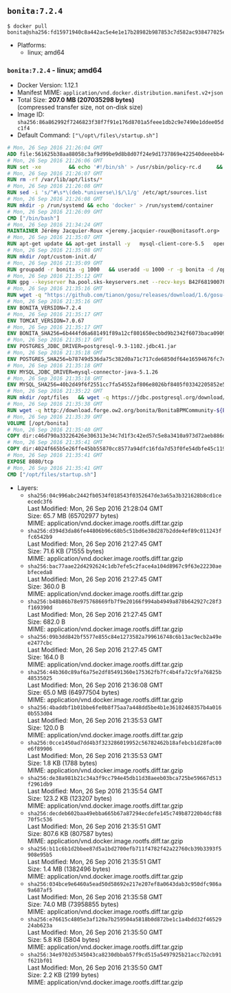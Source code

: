 ## `bonita:7.2.4`

```console
$ docker pull bonita@sha256:fd15971940c8a442ac5e4e1e17b28982b987853c7d582ac938477025eb4cdb54
```

-	Platforms:
	-	linux; amd64

### `bonita:7.2.4` - linux; amd64

-	Docker Version: 1.12.1
-	Manifest MIME: `application/vnd.docker.distribution.manifest.v2+json`
-	Total Size: **207.0 MB (207035298 bytes)**  
	(compressed transfer size, not on-disk size)
-	Image ID: `sha256:86a862992f7246823f38f7f91e176d8701a5feee1db2c9e7490e1ddee05dc1f4`
-	Default Command: `["\/opt\/files\/startup.sh"]`

```dockerfile
# Mon, 26 Sep 2016 21:26:04 GMT
ADD file:561625b38aa88058c3af9d99be9d8b8d07f24e9d1737869e422540deeebb4443 in / 
# Mon, 26 Sep 2016 21:26:06 GMT
RUN set -xe 		&& echo '#!/bin/sh' > /usr/sbin/policy-rc.d 	&& echo 'exit 101' >> /usr/sbin/policy-rc.d 	&& chmod +x /usr/sbin/policy-rc.d 		&& dpkg-divert --local --rename --add /sbin/initctl 	&& cp -a /usr/sbin/policy-rc.d /sbin/initctl 	&& sed -i 's/^exit.*/exit 0/' /sbin/initctl 		&& echo 'force-unsafe-io' > /etc/dpkg/dpkg.cfg.d/docker-apt-speedup 		&& echo 'DPkg::Post-Invoke { "rm -f /var/cache/apt/archives/*.deb /var/cache/apt/archives/partial/*.deb /var/cache/apt/*.bin || true"; };' > /etc/apt/apt.conf.d/docker-clean 	&& echo 'APT::Update::Post-Invoke { "rm -f /var/cache/apt/archives/*.deb /var/cache/apt/archives/partial/*.deb /var/cache/apt/*.bin || true"; };' >> /etc/apt/apt.conf.d/docker-clean 	&& echo 'Dir::Cache::pkgcache ""; Dir::Cache::srcpkgcache "";' >> /etc/apt/apt.conf.d/docker-clean 		&& echo 'Acquire::Languages "none";' > /etc/apt/apt.conf.d/docker-no-languages 		&& echo 'Acquire::GzipIndexes "true"; Acquire::CompressionTypes::Order:: "gz";' > /etc/apt/apt.conf.d/docker-gzip-indexes 		&& echo 'Apt::AutoRemove::SuggestsImportant "false";' > /etc/apt/apt.conf.d/docker-autoremove-suggests
# Mon, 26 Sep 2016 21:26:07 GMT
RUN rm -rf /var/lib/apt/lists/*
# Mon, 26 Sep 2016 21:26:08 GMT
RUN sed -i 's/^#\s*\(deb.*universe\)$/\1/g' /etc/apt/sources.list
# Mon, 26 Sep 2016 21:26:08 GMT
RUN mkdir -p /run/systemd && echo 'docker' > /run/systemd/container
# Mon, 26 Sep 2016 21:26:09 GMT
CMD ["/bin/bash"]
# Mon, 26 Sep 2016 21:34:24 GMT
MAINTAINER Jérémy Jacquier-Roux <jeremy.jacquier-roux@bonitasoft.org>
# Mon, 26 Sep 2016 21:35:07 GMT
RUN apt-get update && apt-get install -y   mysql-client-core-5.5   openjdk-7-jre-headless   postgresql-client   unzip   wget   zip   && rm -rf /var/lib/apt/lists/*
# Mon, 26 Sep 2016 21:35:08 GMT
RUN mkdir /opt/custom-init.d/
# Mon, 26 Sep 2016 21:35:09 GMT
RUN groupadd -r bonita -g 1000   && useradd -u 1000 -r -g bonita -d /opt/bonita/ -s /sbin/nologin -c "Bonita User" bonita
# Mon, 26 Sep 2016 21:35:12 GMT
RUN gpg --keyserver ha.pool.sks-keyservers.net --recv-keys B42F6819007F00F88E364FD4036A9C25BF357DD4
# Mon, 26 Sep 2016 21:35:16 GMT
RUN wget -q "https://github.com/tianon/gosu/releases/download/1.6/gosu-$(dpkg --print-architecture)" -O /usr/local/bin/gosu   && wget -q "https://github.com/tianon/gosu/releases/download/1.6/gosu-$(dpkg --print-architecture).asc" -O /usr/local/bin/gosu.asc   && gpg --verify /usr/local/bin/gosu.asc   && rm /usr/local/bin/gosu.asc   && chmod +x /usr/local/bin/gosu
# Mon, 26 Sep 2016 21:35:16 GMT
ENV BONITA_VERSION=7.2.4
# Mon, 26 Sep 2016 21:35:17 GMT
ENV TOMCAT_VERSION=7.0.67
# Mon, 26 Sep 2016 21:35:17 GMT
ENV BONITA_SHA256=6b444fd6a681491f89a12cf801650ecbbd9b2342f6073baca0909c4bf1e36e07
# Mon, 26 Sep 2016 21:35:17 GMT
ENV POSTGRES_JDBC_DRIVER=postgresql-9.3-1102.jdbc41.jar
# Mon, 26 Sep 2016 21:35:18 GMT
ENV POSTGRES_SHA256=b78749d536da75c382d0a71c717cde6850df64e16594676fc7cacb5a74541d66
# Mon, 26 Sep 2016 21:35:18 GMT
ENV MYSQL_JDBC_DRIVER=mysql-connector-java-5.1.26
# Mon, 26 Sep 2016 21:35:18 GMT
ENV MYSQL_SHA256=40b2d49f6f2551cc7fa54552af806e8026bf8405f03342205852e57a3205a868
# Mon, 26 Sep 2016 21:35:22 GMT
RUN mkdir /opt/files   && wget -q https://jdbc.postgresql.org/download/${POSTGRES_JDBC_DRIVER} -O /opt/files/${POSTGRES_JDBC_DRIVER}   && echo "$POSTGRES_SHA256" /opt/files/${POSTGRES_JDBC_DRIVER} | sha256sum -c -   && wget -q http://dev.mysql.com/get/Downloads/Connector-J/${MYSQL_JDBC_DRIVER}.zip -O /opt/files/${MYSQL_JDBC_DRIVER}.zip   && echo "$MYSQL_SHA256" /opt/files/${MYSQL_JDBC_DRIVER}.zip | sha256sum -c -   && unzip -q /opt/files/${MYSQL_JDBC_DRIVER}.zip -d /opt/files/   && mv /opt/files/${MYSQL_JDBC_DRIVER}/${MYSQL_JDBC_DRIVER}-bin.jar /opt/files/   && rm -r /opt/files/${MYSQL_JDBC_DRIVER}   && rm /opt/files/${MYSQL_JDBC_DRIVER}.zip
# Mon, 26 Sep 2016 21:35:38 GMT
RUN wget -q http://download.forge.ow2.org/bonita/BonitaBPMCommunity-${BONITA_VERSION}-Tomcat-${TOMCAT_VERSION}.zip -O /opt/files/BonitaBPMCommunity-${BONITA_VERSION}-Tomcat-${TOMCAT_VERSION}.zip   && echo "$BONITA_SHA256" /opt/files/BonitaBPMCommunity-${BONITA_VERSION}-Tomcat-${TOMCAT_VERSION}.zip | sha256sum -c -
# Mon, 26 Sep 2016 21:35:39 GMT
VOLUME [/opt/bonita]
# Mon, 26 Sep 2016 21:35:40 GMT
COPY dir:c46d790a33226426e306313e34c7d1f3c42ed57c5e8a3410a973d72aeb886df3 in /opt/files 
# Mon, 26 Sep 2016 21:35:41 GMT
COPY dir:4024f665b5e26ffe45bb55870cc8577a94dfc16fda7d53f0fe54dbfe45c11977 in /opt/templates 
# Mon, 26 Sep 2016 21:35:41 GMT
EXPOSE 8080/tcp
# Mon, 26 Sep 2016 21:35:41 GMT
CMD ["/opt/files/startup.sh"]
```

-	Layers:
	-	`sha256:04c996abc2442fb0534f018543f0352647de3a65a3b321628b8cd1ceecedc3f6`  
		Last Modified: Mon, 26 Sep 2016 21:28:04 GMT  
		Size: 65.7 MB (65702977 bytes)  
		MIME: application/vnd.docker.image.rootfs.diff.tar.gzip
	-	`sha256:d394d3da86fe44806b96c68b5c51bd6e38d287b2dde4ef89c011243ffc6542b9`  
		Last Modified: Mon, 26 Sep 2016 21:27:45 GMT  
		Size: 71.6 KB (71555 bytes)  
		MIME: application/vnd.docker.image.rootfs.diff.tar.gzip
	-	`sha256:bac77aae22d4292624c1db7efe5c2face4a104d8967c9f63e22230aebfeceda8`  
		Last Modified: Mon, 26 Sep 2016 21:27:45 GMT  
		Size: 360.0 B  
		MIME: application/vnd.docker.image.rootfs.diff.tar.gzip
	-	`sha256:b48b86b78e975768669fb7f9e20166f994ab4949a878b642927c28f3f169390d`  
		Last Modified: Mon, 26 Sep 2016 21:27:45 GMT  
		Size: 682.0 B  
		MIME: application/vnd.docker.image.rootfs.diff.tar.gzip
	-	`sha256:09b3dd842bf5577e855c84e1273582a799616748c6b13ac9ecb2a49ee2477cbc`  
		Last Modified: Mon, 26 Sep 2016 21:27:45 GMT  
		Size: 164.0 B  
		MIME: application/vnd.docker.image.rootfs.diff.tar.gzip
	-	`sha256:44b360c89af6a75e2df85491360e175362fb7fc4b4fa72c9fa76825b48535025`  
		Last Modified: Mon, 26 Sep 2016 21:36:08 GMT  
		Size: 65.0 MB (64977504 bytes)  
		MIME: application/vnd.docker.image.rootfs.diff.tar.gzip
	-	`sha256:4baddbf1b01bbe6fe0b8f75aa7a448dd5be4b1e36102468357b4a0160b553d04`  
		Last Modified: Mon, 26 Sep 2016 21:35:53 GMT  
		Size: 120.0 B  
		MIME: application/vnd.docker.image.rootfs.diff.tar.gzip
	-	`sha256:0cce1450ad7dd4b3f323286019952c56782462b18afebcb1d28fac00e6f89906`  
		Last Modified: Mon, 26 Sep 2016 21:35:53 GMT  
		Size: 1.8 KB (1788 bytes)  
		MIME: application/vnd.docker.image.rootfs.diff.tar.gzip
	-	`sha256:de38a981b21c34a3f9cc794e45db11d38aeeb03bca725be59667d513f2961db9`  
		Last Modified: Mon, 26 Sep 2016 21:35:54 GMT  
		Size: 123.2 KB (123207 bytes)  
		MIME: application/vnd.docker.image.rootfs.diff.tar.gzip
	-	`sha256:decdeb602baa49ebba665b67a87294ecdefe145c749b87220b4dcf8870f5c536`  
		Last Modified: Mon, 26 Sep 2016 21:35:51 GMT  
		Size: 807.6 KB (807587 bytes)  
		MIME: application/vnd.docker.image.rootfs.diff.tar.gzip
	-	`sha256:b11c6b1d2bbee87d5a1bd2700efb711f4782f42a22760cb39b3393f5908e95b5`  
		Last Modified: Mon, 26 Sep 2016 21:35:51 GMT  
		Size: 1.4 MB (1382496 bytes)  
		MIME: application/vnd.docker.image.rootfs.diff.tar.gzip
	-	`sha256:034bce9e6460a5ead50d58692e217e207ef8a0643dab3c950dfc986a9a687af5`  
		Last Modified: Mon, 26 Sep 2016 21:35:58 GMT  
		Size: 74.0 MB (73958855 bytes)  
		MIME: application/vnd.docker.image.rootfs.diff.tar.gzip
	-	`sha256:e76615c4805e3af120a7b259504a5818b0d872be1c1a4bdd32f4652924ab623a`  
		Last Modified: Mon, 26 Sep 2016 21:35:50 GMT  
		Size: 5.8 KB (5804 bytes)  
		MIME: application/vnd.docker.image.rootfs.diff.tar.gzip
	-	`sha256:34e9702d5345043ca8230dbbab57f9cd515a5497925b21acc7b2cb91f621bf01`  
		Last Modified: Mon, 26 Sep 2016 21:35:50 GMT  
		Size: 2.2 KB (2199 bytes)  
		MIME: application/vnd.docker.image.rootfs.diff.tar.gzip

